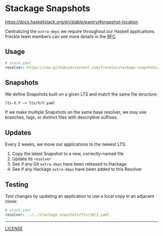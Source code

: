 # Stackage Snapshots

https://docs.haskellstack.org/en/stable/pantry/#snapshot-location

Centralizing the `extra-deps` we require throughout our Haskell applications.
Freckle team members can see more details in the [RFC][rfc].

[rfc]: https://renaissancelearning.atlassian.net/wiki/spaces/EN/pages/41987178508/Shared+Backend+Stackage+Snapshot

## Usage

```yaml
# stack.yaml
resolver: https://raw.githubusercontent.com/freckle/stackage-snapshots/main/lts/17/15.yaml
```

## Snapshots

We define Snapshots built on a given LTS and match the same file structure:

```
lts-X.Y -> lts/X/Y.yaml
```

If we make multiple Snapshots on the same base resolver, we may use branches,
tags, or distinct files with descriptive suffixes.

## Updates

Every 2 weeks, we move our applications to the newest LTS:

1. Copy the latest Snapshot to a new, correctly-named file
1. Update its `resolver`
1. See if any Git `extra-deps` have been released to Hackage
1. See if any Hackage `extra-deps` have been added to this Resolver

## Testing

Test changes by updating an application to use a local copy in an adjacent
clone:

```yaml
# stack.yaml
resolver: ../../stackage-snapshots/lts/18/1.yaml
```

---

[LICENSE](./LICENSE)
